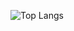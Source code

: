 


![Top Langs](https://github-readme-stats.vercel.app/api/top-langs/?username=rafiardian&layout=compact)

